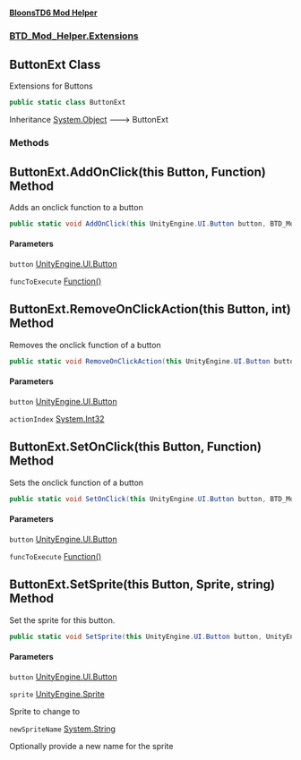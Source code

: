 #### [BloonsTD6 Mod Helper](README.md 'README')
### [BTD_Mod_Helper.Extensions](README.md#BTD_Mod_Helper.Extensions 'BTD_Mod_Helper.Extensions')

## ButtonExt Class

Extensions for Buttons

```csharp
public static class ButtonExt
```

Inheritance [System.Object](https://docs.microsoft.com/en-us/dotnet/api/System.Object 'System.Object') &#129106; ButtonExt
### Methods

<a name='BTD_Mod_Helper.Extensions.ButtonExt.AddOnClick(thisUnityEngine.UI.Button,BTD_Mod_Helper.Extensions.Function)'></a>

## ButtonExt.AddOnClick(this Button, Function) Method

Adds an onclick function to a button

```csharp
public static void AddOnClick(this UnityEngine.UI.Button button, BTD_Mod_Helper.Extensions.Function funcToExecute);
```
#### Parameters

<a name='BTD_Mod_Helper.Extensions.ButtonExt.AddOnClick(thisUnityEngine.UI.Button,BTD_Mod_Helper.Extensions.Function).button'></a>

`button` [UnityEngine.UI.Button](https://docs.microsoft.com/en-us/dotnet/api/UnityEngine.UI.Button 'UnityEngine.UI.Button')

<a name='BTD_Mod_Helper.Extensions.ButtonExt.AddOnClick(thisUnityEngine.UI.Button,BTD_Mod_Helper.Extensions.Function).funcToExecute'></a>

`funcToExecute` [Function()](BTD_Mod_Helper.Extensions.Function().md 'BTD_Mod_Helper.Extensions.Function()')

<a name='BTD_Mod_Helper.Extensions.ButtonExt.RemoveOnClickAction(thisUnityEngine.UI.Button,int)'></a>

## ButtonExt.RemoveOnClickAction(this Button, int) Method

Removes the onclick function of a button

```csharp
public static void RemoveOnClickAction(this UnityEngine.UI.Button button, int actionIndex);
```
#### Parameters

<a name='BTD_Mod_Helper.Extensions.ButtonExt.RemoveOnClickAction(thisUnityEngine.UI.Button,int).button'></a>

`button` [UnityEngine.UI.Button](https://docs.microsoft.com/en-us/dotnet/api/UnityEngine.UI.Button 'UnityEngine.UI.Button')

<a name='BTD_Mod_Helper.Extensions.ButtonExt.RemoveOnClickAction(thisUnityEngine.UI.Button,int).actionIndex'></a>

`actionIndex` [System.Int32](https://docs.microsoft.com/en-us/dotnet/api/System.Int32 'System.Int32')

<a name='BTD_Mod_Helper.Extensions.ButtonExt.SetOnClick(thisUnityEngine.UI.Button,BTD_Mod_Helper.Extensions.Function)'></a>

## ButtonExt.SetOnClick(this Button, Function) Method

Sets the onclick function of a button

```csharp
public static void SetOnClick(this UnityEngine.UI.Button button, BTD_Mod_Helper.Extensions.Function funcToExecute);
```
#### Parameters

<a name='BTD_Mod_Helper.Extensions.ButtonExt.SetOnClick(thisUnityEngine.UI.Button,BTD_Mod_Helper.Extensions.Function).button'></a>

`button` [UnityEngine.UI.Button](https://docs.microsoft.com/en-us/dotnet/api/UnityEngine.UI.Button 'UnityEngine.UI.Button')

<a name='BTD_Mod_Helper.Extensions.ButtonExt.SetOnClick(thisUnityEngine.UI.Button,BTD_Mod_Helper.Extensions.Function).funcToExecute'></a>

`funcToExecute` [Function()](BTD_Mod_Helper.Extensions.Function().md 'BTD_Mod_Helper.Extensions.Function()')

<a name='BTD_Mod_Helper.Extensions.ButtonExt.SetSprite(thisUnityEngine.UI.Button,UnityEngine.Sprite,string)'></a>

## ButtonExt.SetSprite(this Button, Sprite, string) Method

Set the sprite for this button.

```csharp
public static void SetSprite(this UnityEngine.UI.Button button, UnityEngine.Sprite sprite, string newSpriteName="");
```
#### Parameters

<a name='BTD_Mod_Helper.Extensions.ButtonExt.SetSprite(thisUnityEngine.UI.Button,UnityEngine.Sprite,string).button'></a>

`button` [UnityEngine.UI.Button](https://docs.microsoft.com/en-us/dotnet/api/UnityEngine.UI.Button 'UnityEngine.UI.Button')

<a name='BTD_Mod_Helper.Extensions.ButtonExt.SetSprite(thisUnityEngine.UI.Button,UnityEngine.Sprite,string).sprite'></a>

`sprite` [UnityEngine.Sprite](https://docs.microsoft.com/en-us/dotnet/api/UnityEngine.Sprite 'UnityEngine.Sprite')

Sprite to change to

<a name='BTD_Mod_Helper.Extensions.ButtonExt.SetSprite(thisUnityEngine.UI.Button,UnityEngine.Sprite,string).newSpriteName'></a>

`newSpriteName` [System.String](https://docs.microsoft.com/en-us/dotnet/api/System.String 'System.String')

Optionally provide a new name for the sprite